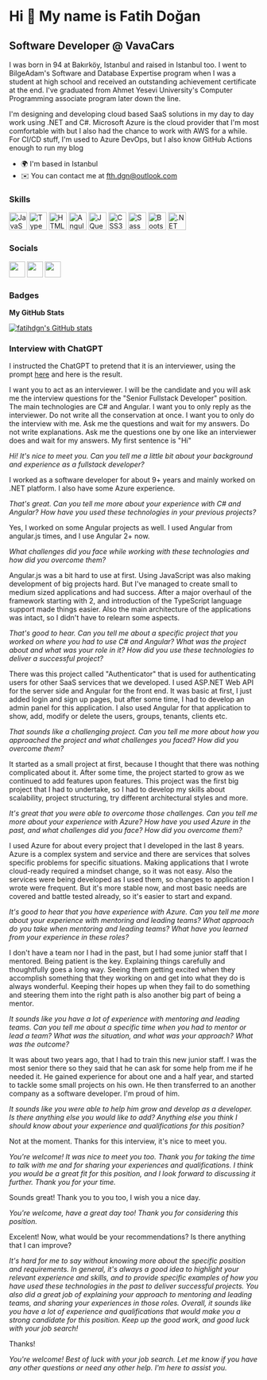 Hi 👋 My name is Fatih Doğan
============================

Software Developer @ VavaCars
-------------------------------------

I was born in 94 at Bakırköy, Istanbul and raised in Istanbul too. I went to BilgeAdam's Software and Database Expertise program when I was a student at high school and received an outstanding achievement certificate at the end. I've graduated from Ahmet Yesevi University's Computer Programming associate program later down the line. 

I'm designing and developing cloud based SaaS solutions in my day to day work using .NET and C#. Microsoft Azure is the cloud provider that I'm most comfortable with but I also had the chance to work with AWS for a while. For CI/CD stuff, I'm used to Azure DevOps, but I also know GitHub Actions enough to run my blog

* 🌍  I'm based in Istanbul
* ✉️  You can contact me at [fth.dgn@outlook.com](mailto:fth.dgn@outlook.com)

### Skills

<p align="left">
<a href="https://developer.mozilla.org/en-US/docs/Web/JavaScript" target="_blank" rel="noreferrer"><img src="https://raw.githubusercontent.com/danielcranney/readme-generator/main/public/icons/skills/javascript-colored.svg" width="36" height="36" alt="JavaScript" /></a>
<a href="https://www.typescriptlang.org/" target="_blank" rel="noreferrer"><img src="https://raw.githubusercontent.com/danielcranney/readme-generator/main/public/icons/skills/typescript-colored.svg" width="36" height="36" alt="TypeScript" /></a>
<a href="https://developer.mozilla.org/en-US/docs/Glossary/HTML5" target="_blank" rel="noreferrer"><img src="https://raw.githubusercontent.com/danielcranney/readme-generator/main/public/icons/skills/html5-colored.svg" width="36" height="36" alt="HTML5" /></a>
<a href="https://angular.io/" target="_blank" rel="noreferrer"><img src="https://raw.githubusercontent.com/danielcranney/readme-generator/main/public/icons/skills/angularjs-colored.svg" width="36" height="36" alt="Angular" /></a>
<a href="https://jquery.com/" target="_blank" rel="noreferrer"><img src="https://raw.githubusercontent.com/danielcranney/readme-generator/main/public/icons/skills/jquery-colored.svg" width="36" height="36" alt="JQuery" /></a>
<a href="https://www.w3.org/TR/CSS/#css" target="_blank" rel="noreferrer"><img src="https://raw.githubusercontent.com/danielcranney/readme-generator/main/public/icons/skills/css3-colored.svg" width="36" height="36" alt="CSS3" /></a>
<a href="https://sass-lang.com/" target="_blank" rel="noreferrer"><img src="https://raw.githubusercontent.com/danielcranney/readme-generator/main/public/icons/skills/sass-colored.svg" width="36" height="36" alt="Sass" /></a>
<a href="https://getbootstrap.com/" target="_blank" rel="noreferrer"><img src="https://raw.githubusercontent.com/danielcranney/readme-generator/main/public/icons/skills/bootstrap-colored.svg" width="36" height="36" alt="Bootstrap" /></a>
<a href="https://dotnet.microsoft.com/en-us/" target="_blank" rel="noreferrer"><img src="https://raw.githubusercontent.com/danielcranney/readme-generator/main/public/icons/skills/dot-net-colored.svg" width="36" height="36" alt=".NET" /></a>
</p>

### Socials

<p align="left"> <a href="https://www.github.com/fatihdgn" target="_blank" rel="noreferrer"><img src="https://raw.githubusercontent.com/danielcranney/readme-generator/main/public/icons/socials/github.svg" width="32" height="32" /></a> <a href="https://www.linkedin.com/in/fatihdgn" target="_blank" rel="noreferrer"><img src="https://raw.githubusercontent.com/danielcranney/readme-generator/main/public/icons/socials/linkedin.svg" width="32" height="32" /></a> <a href="https://www.twitter.com/fatihdgntr" target="_blank" rel="noreferrer"><img src="https://raw.githubusercontent.com/danielcranney/readme-generator/main/public/icons/socials/twitter.svg" width="32" height="32" /></a></p>

### Badges

<b>My GitHub Stats</b>

<a href="http://www.github.com/fatihdgn"><img src="https://github-readme-stats.vercel.app/api?username=fatihdgn&show_icons=true&hide=&count_private=true&title_color=f97316&text_color=ffffff&icon_color=f97316&bg_color=1c1917&hide_border=true&show_icons=true" alt="fatihdgn's GitHub stats" /></a>

### Interview with ChatGPT

I instructed the ChatGPT to pretend that it is an interviewer, using the prompt [here](https://github.com/f/awesome-chatgpt-prompts/blob/main/README.md) and here is the result.

I want you to act as an interviewer. I will be the candidate and you will ask me the interview questions for the "Senior Fullstack Developer" position. The main technologies are C# and Angular. I want you to only reply as the interviewer. Do not write all the conservation at once. I want you to only do the interview with me. Ask me the questions and wait for my answers. Do not write explanations. Ask me the questions one by one like an interviewer does and wait for my answers. My first sentence is "Hi"

*Hi! It's nice to meet you. Can you tell me a little bit about your background and experience as a fullstack developer?*

I worked as a software developer for about 9+ years and mainly worked on .NET platform. I also have some Azure experience.

*That's great. Can you tell me more about your experience with C# and Angular? How have you used these technologies in your previous projects?*

Yes, I worked on some Angular projects as well. I used Angular from angular.js times, and I use Angular 2+ now.

*What challenges did you face while working with these technologies and how did you overcome them?*

Angular.js was a bit hard to use at first. Using JavaScript was also making development of big projects hard. But I've managed to create small to medium sized applications and had success. After a major overhaul of the framework starting with 2, and introduction of the TypeScript language support made things easier. Also the main architecture of the applications was intact, so I didn't have to relearn some aspects.

*That's good to hear. Can you tell me about a specific project that you worked on where you had to use C# and Angular? What was the project about and what was your role in it? How did you use these technologies to deliver a successful project?*

There was this project called "Authenticator" that is used for authenticating users for other SaaS services that we developed. I used ASP.NET Web API for the server side and Angular for the front end. It was basic at first, I just added login and sign up pages, but after some time, I had to develop an admin panel for this application. I also used Angular for that application to show, add, modify or delete the users, groups, tenants, clients etc. 

*That sounds like a challenging project. Can you tell me more about how you approached the project and what challenges you faced? How did you overcome them?*

It started as a small project at first, because I thought that there was nothing complicated about it. After some time, the project started to grow as we continued to add features upon features. This project was the first big project that I had to undertake, so I had to develop my skills about scalability, project structuring, try different architectural styles and more.

*It's great that you were able to overcome those challenges. Can you tell me more about your experience with Azure? How have you used Azure in the past, and what challenges did you face? How did you overcome them?*

I used Azure for about every project that I developed in the last 8 years. Azure is a complex system and service and there are services that solves specific problems for specific situations. Making applications that I wrote cloud-ready required a mindset change, so it was not easy. Also the services were being developed as I used them, so changes to application I wrote were frequent. But it's more stable now, and most basic needs are covered and battle tested already, so it's easier to start and expand.

*It's good to hear that you have experience with Azure. Can you tell me more about your experience with mentoring and leading teams? What approach do you take when mentoring and leading teams? What have you learned from your experience in these roles?*

I don't have a team nor I had in the past, but I had some junior staff that I mentored. Being patient is the key. Explaining things carefully and thoughtfully goes a long way. Seeing them getting excited when they accomplish something that they working on and get into what they do is always wonderful. Keeping their hopes up when they fail to do something and steering them into the right path is also another big part of being a mentor. 

*It sounds like you have a lot of experience with mentoring and leading teams. Can you tell me about a specific time when you had to mentor or lead a team? What was the situation, and what was your approach? What was the outcome?*

It was about two years ago, that I had to train this new junior staff. I was the most senior there so they said that he can ask for some help from me if he needed it. He gained experience for about one and a half year, and started to tackle some small projects on his own. He then transferred to an another company as a software developer. I'm proud of him.

*It sounds like you were able to help him grow and develop as a developer. Is there anything else you would like to add? Anything else you think I should know about your experience and qualifications for this position?*

Not at the moment. Thanks for this interview, it's nice to meet you. 

*You're welcome! It was nice to meet you too. Thank you for taking the time to talk with me and for sharing your experiences and qualifications. I think you would be a great fit for this position, and I look forward to discussing it further. Thank you for your time.*

Sounds great! Thank you to you too, I wish you a nice day.

*You're welcome, have a great day too! Thank you for considering this position.*

Excelent! Now, what would be your recommendations? Is there anything that I can improve?

*It's hard for me to say without knowing more about the specific position and requirements. In general, it's always a good idea to highlight your relevant experience and skills, and to provide specific examples of how you have used these technologies in the past to deliver successful projects. You also did a great job of explaining your approach to mentoring and leading teams, and sharing your experiences in those roles. Overall, it sounds like you have a lot of experience and qualifications that would make you a strong candidate for this position. Keep up the good work, and good luck with your job search!*

Thanks!

*You're welcome! Best of luck with your job search. Let me know if you have any other questions or need any other help. I'm here to assist you.*
